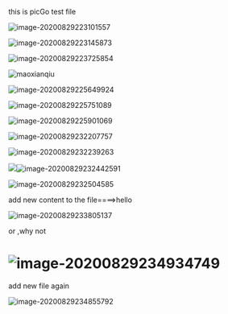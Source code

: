 this is picGo test file 

![image-20200829223101557](https://cdn.jsdelivr.net/gh/zjh4code/pictureBed/notebook/img/20200829223114.png)

![image-20200829223145873](https://cdn.jsdelivr.net/gh/zjh4code/pictureBed/notebook/img/20200829223203.png)



![image-20200829223725854](https://cdn.jsdelivr.net/gh/zjh4code/pictureBed/notebook/img/20200829223725.png)

![maoxianqiu](https://cdn.jsdelivr.net/gh/zjh4code/pictureBed/notebook/img/20200829225153.jpg)

![image-20200829225649924](https://cdn.jsdelivr.net/gh/zjh4code/pictureBed/notebook/img/20200829225650.png)

![image-20200829225751089](https://cdn.jsdelivr.net/gh/zjh4code/pictureBed/notebook/img/20200829225751.png)

![image-20200829225901069](https://cdn.jsdelivr.net/gh/zjh4code/pictureBed/notebook/img/20200829225901.png)

![image-20200829232207757](https://cdn.jsdelivr.net/gh/zjh4code/pictureBed/notebook/img/20200829232207.png)

![image-20200829232239263](https://cdn.jsdelivr.net/gh/zjh4code/pictureBed/notebook/img/20200829232239.png)



![](https://cdn.jsdelivr.net/gh/zjh4code/pictureBed/notebook/img/20200829232442.png)![image-20200829232442591](https://cdn.jsdelivr.net/gh/zjh4code/pictureBed/notebook/img/20200829232442.png)

![image-20200829232504585](https://cdn.jsdelivr.net/gh/zjh4code/pictureBed/notebook/img/20200829232504.png)





add new content to the file====>hello

![image-20200829233805137](https://cdn.jsdelivr.net/gh/zjh4code/pictureBed/notebook/img/20200829234344.png)






or ,why not

![image-20200829234934749](https://cdn.jsdelivr.net/gh/zjh4code/pictureBed/notebook/img/20200829234934.png)
=======
add new file again

![image-20200829234855792](https://cdn.jsdelivr.net/gh/zjh4code/pictureBed/notebook/img/20200829234855.png)

